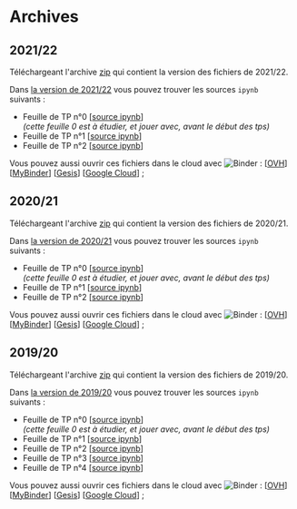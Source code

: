 # Archives

## 2021/22

Téléchargeant l'archive [zip](https://github.com/ktzanev/m62lille/archive/refs/tags/v2022.zip) qui contient la version des fichiers de 2021/22.

Dans [la version de 2021/22](https://github.com/ktzanev/m62lille/tree/v2022) vous pouvez trouver les sources `ipynb` suivants :

- Feuille de TP n°0 [[source ipynb](https://github.com/ktzanev/m62lille/blob/v2022/M62_TP0.ipynb)]<br>
*(cette feuille 0 est à étudier, et jouer avec, avant le début des tps)*
- Feuille de TP n°1 [[source ipynb](https://github.com/ktzanev/m62lille/blob/v2022/M62_TP1_NOM_Prenom.ipynb)]
- Feuille de TP n°2 [[source ipynb](https://github.com/ktzanev/m62lille/blob/v2022/M62_TP2_NOM_Prenom.ipynb)]

Vous pouvez aussi ouvrir ces fichiers dans le cloud avec ![Binder](https://mybinder.org/badge_logo.svg) :
  [[OVH](https://binder.mybinder.ovh/v2/gh/ktzanev/m62lille/v2022)]
  [[MyBinder](https://mybinder.org/v2/gh/ktzanev/m62lille/v2022)]
  [[Gesis](https://notebooks.gesis.org/binder/v2/gh/ktzanev/m62lille/v2022)]
  [[Google Cloud](https://gke.mybinder.org/v2/gh/ktzanev/m62lille/v2022)]
  ;


## 2020/21

Téléchargeant l'archive [zip](https://github.com/ktzanev/m62lille/archive/refs/tags/v2021.zip) qui contient la version des fichiers de 2020/21.

Dans [la version de 2020/21](https://github.com/ktzanev/m62lille/tree/v2021) vous pouvez trouver les sources `ipynb` suivants :

- Feuille de TP n°0 [[source ipynb](https://github.com/ktzanev/m62lille/blob/v2021/M62_TP0.ipynb)]<br>
*(cette feuille 0 est à étudier, et jouer avec, avant le début des tps)*
- Feuille de TP n°1 [[source ipynb](https://github.com/ktzanev/m62lille/blob/v2021/M62_TP1_NOM_Prenom.ipynb)]
- Feuille de TP n°2 [[source ipynb](https://github.com/ktzanev/m62lille/blob/v2021/M62_TP2_NOM_Prenom.ipynb)]

Vous pouvez aussi ouvrir ces fichiers dans le cloud avec ![Binder](https://mybinder.org/badge_logo.svg) :
  [[OVH](https://binder.mybinder.ovh/v2/gh/ktzanev/m62lille/v2021)]
  [[MyBinder](https://mybinder.org/v2/gh/ktzanev/m62lille/v2021)]
  [[Gesis](https://notebooks.gesis.org/binder/v2/gh/ktzanev/m62lille/v2021)]
  [[Google Cloud](https://gke.mybinder.org/v2/gh/ktzanev/m62lille/v2021)]
  ;


## 2019/20

Téléchargeant l'archive [zip](https://github.com/ktzanev/m62lille/archive/refs/tags/v2020.zip) qui contient la version des fichiers de 2019/20.

Dans [la version de 2019/20](https://github.com/ktzanev/m62lille/tree/v2020) vous pouvez trouver les sources `ipynb` suivants :

- Feuille de TP n°0 [[source ipynb](https://github.com/ktzanev/m62lille/blob/v2020/TPs/M62_TP0.ipynb)]<br>
*(cette feuille 0 est à étudier, et jouer avec, avant le début des tps)*
- Feuille de TP n°1 [[source ipynb](https://github.com/ktzanev/m62lille/blob/v2020/TPs/M62_TP1_NOM1_NOM2.ipynb)]
- Feuille de TP n°2 [[source ipynb](https://github.com/ktzanev/m62lille/blob/v2020/TPs/M62_TP2_NOM1_NOM2.ipynb)]
- Feuille de TP n°3 [[source ipynb](https://github.com/ktzanev/m62lille/blob/v2020/TPs/M62_TP3_NOM1_NOM2.ipynb)]
- Feuille de TP n°4 [[source ipynb](https://github.com/ktzanev/m62lille/blob/v2020/TPs/M62_TP4_NOM1_NOM2.ipynb)]

Vous pouvez aussi ouvrir ces fichiers dans le cloud avec ![Binder](https://mybinder.org/badge_logo.svg) :
  [[OVH](https://binder.mybinder.ovh/v2/gh/ktzanev/m62lille/v2020?filepath=TPs)]
  [[MyBinder](https://mybinder.org/v2/gh/ktzanev/m62lille/v2020?filepath=TPs)]
  [[Gesis](https://notebooks.gesis.org/binder/v2/gh/ktzanev/m62lille/v2020?filepath=TPs)]
  [[Google Cloud](https://gke.mybinder.org/v2/gh/ktzanev/m62lille/v2020?filepath=TPs)]
  ;

